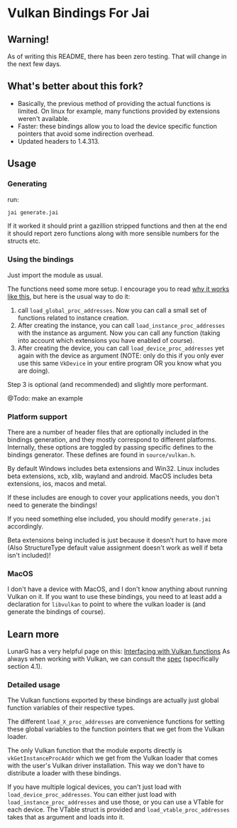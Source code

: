 # Vulkan Bindings For Jai

## Warning!

As of writing this README, there has been zero testing. That will change in the next few days.

## What's better about this fork?

- Basically, the previous method of providing the actual functions is limited. On linux for example, many functions provided by extensions weren't available.
- Faster: these bindings allow you to load the device specific function pointers that avoid some indirection overhead.
- Updated headers to 1.4.313.

## Usage

### Generating
run:
```sh
jai generate.jai
```

If it worked it should print a gazillion stripped functions and then at the end it should report zero functions along with more sensible numbers for the structs etc.

### Using the bindings
Just import the module as usual.

The functions need some more setup. I encourage you to read [why it works like this](#learn-more), but here is the usual way to do it:
1. call `load_global_proc_addresses`. Now you can call a small set of functions related to instance creation.
2. After creating the instance, you can call `load_instance_proc_addresses` with the instance as argument. Now you can call any function (taking into account which extensions you have enabled of course).
3. After creating the device, you can call `load_device_proc_addresses` yet again with the device as argument (NOTE: only do this if you only ever use this same `VkDevice` in your entire program OR you know what you are doing).

Step 3 is optional (and recommended) and slightly more performant.

@Todo: make an example

### Platform support
There are a number of header files that are optionally included in the bindings generation, and they mostly correspond to different platforms.
Internally, these options are toggled by passing specific defines to the bindings generator. These defines are found in `source/vulkan.h`.

By default Windows includes beta extensions and Win32. Linux includes beta extensions, xcb, xlib, wayland and android. MacOS includes beta extensions, ios, macos and metal.

If these includes are enough to cover your applications needs, you don't need to generate the bindings!

If you need something else included, you should modify `generate.jai` accordingly.

Beta extensions being included is just because it doesn't hurt to have more (Also StructureType default value assignment doesn't work as well if beta isn't included)!

### MacOS
I don't have a device with MacOS, and I don't know anything about running Vulkan on it. If you want to use these bindings, you need to at least add a declaration for `libvulkan` to point to where the vulkan loader is (and generate the bindings of course).

## Learn more

LunarG has a very helpful page on this: [Interfacing with Vulkan functions](https://vulkan.lunarg.com/doc/view/1.3.250.1/windows/LoaderApplicationInterface.html#interfacing-with-vulkan-functions)
As always when working with Vulkan, we can consult the [spec](https://registry.khronos.org/vulkan/specs/latest/html/vkspec.html#initialization-functionpointers) (specifically section 4.1).

### Detailed usage
The Vulkan functions exported by these bindings are actually just global function variables of their respective types.

The different `load_X_proc_addresses` are convenience functions for setting these global variables to the function pointers that we get from the Vulkan loader.

The only Vulkan function that the module exports directly is `vkGetInstanceProcAddr` which we get from the Vulkan loader that comes with the user's Vulkan driver installation. This way we don't have to distribute a loader with these bindings.

If you have multiple logical devices, you can't just load with `load_device_proc_addresses`. You can either just load with `load_instance_proc_addresses` and use those, or you can use a VTable for each device. The VTable struct is provided and `load_vtable_proc_addresses` takes that as argument and loads into it.
